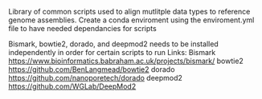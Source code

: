 Library of common scripts used to align mutlitple data types to reference genome assemblies. 
Create a conda enviroment using the enviroment.yml file to have needed dependancies for scripts

Bismark, bowtie2, dorado, and deepmod2 needs to be installed independently in order for certain scripts to run
Links:
    Bismark  https://www.bioinformatics.babraham.ac.uk/projects/bismark/
    bowtie2  https://github.com/BenLangmead/bowtie2
    dorado   https://github.com/nanoporetech/dorado
    deepmod2 https://github.com/WGLab/DeepMod2


